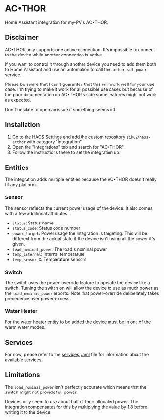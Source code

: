 # AC•THOR

Home Assistant integration for my-PV's AC•THOR.


## Disclaimer

AC•THOR only supports one active connection.
It's impossible to connect to the device while another connection is active. 

If you want to control it through another device you need to add them both to Home Assistant and use an automation to call the `acthor.set_power` service.

Please be aware that I can't guarantee that this will work well for your use case.
I'm trying to make it work for all possible use cases but because of the poor documentation on AC•THOR's side some features might not work as expected.

Don't hesitate to open an issue if something seems off.

## Installation

1. Go to the HACS Settings and add the custom repository `siku2/hass-acthor` with category "Integration".
2. Open the "Integrations" tab and search for "AC•THOR".
3. Follow the instructions there to set the integration up.


## Entities

The integration adds multiple entities because the AC•THOR doesn't really fit any platform.


### Sensor

The sensor reflects the current power usage of the device.
It also comes with a few additional attributes:

- `status`: Status name
- `status_code`: Status code number
- `power_target`: Power usage the integration is targeting.
    This will be different from the actual state if the device isn't using all the power it's given.
- `load_nominal_power`: The load's nominal power
- `temp_internal`: Internal temperature
- `temp_sensor_X`: Temperature sensors


### Switch

The switch uses the power-override feature to operate the device like a switch.
Turning the switch on will allow the device to use as much power as the `load_nominal_power` reports.
Note that power-override deliberately takes precedence over power-excess.


### Water Heater

For the water heater entity to be added the device must be in one of the warm water modes.


## Services

For now, please refer to the [services.yaml](custom_components/acthor/services.yaml) file for information about the available services.


## Limitations

The `load_nominal_power` isn't perfectly accurate which means that the switch might not provide full power.

Devices only seem to use about half of their allocated power. 
The integration compensates for this by multiplying the value by 1.8 before writing it to the device.